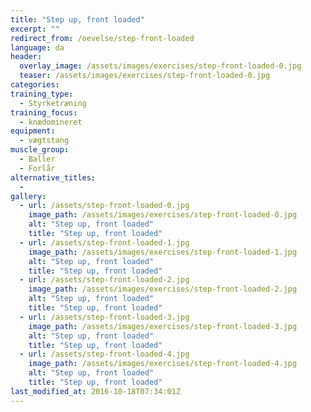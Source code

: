 ```yaml
---
title: "Step up, front loaded"
excerpt: ""
redirect_from: /oevelse/step-front-loaded
language: da
header:
  overlay_image: /assets/images/exercises/step-front-loaded-0.jpg
  teaser: /assets/images/exercises/step-front-loaded-0.jpg
categories:
training_type: 
  - Styrketræning
training_focus: 
  - knædomineret
equipment:
  - vægtstang
muscle_group:
  - Baller
  - Forlår
alternative_titles:
  - 
gallery:
  - url: /assets/step-front-loaded-0.jpg
    image_path: /assets/images/exercises/step-front-loaded-0.jpg
    alt: "Step up, front loaded"
    title: "Step up, front loaded"
  - url: /assets/step-front-loaded-1.jpg
    image_path: /assets/images/exercises/step-front-loaded-1.jpg
    alt: "Step up, front loaded"
    title: "Step up, front loaded"
  - url: /assets/step-front-loaded-2.jpg
    image_path: /assets/images/exercises/step-front-loaded-2.jpg
    alt: "Step up, front loaded"
    title: "Step up, front loaded"
  - url: /assets/step-front-loaded-3.jpg
    image_path: /assets/images/exercises/step-front-loaded-3.jpg
    alt: "Step up, front loaded"
    title: "Step up, front loaded"
  - url: /assets/step-front-loaded-4.jpg
    image_path: /assets/images/exercises/step-front-loaded-4.jpg
    alt: "Step up, front loaded"
    title: "Step up, front loaded"
last_modified_at: 2016-10-18T07:34:01Z
---
```



